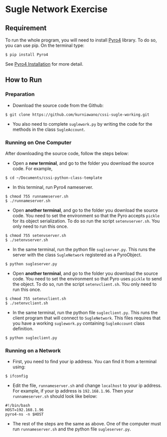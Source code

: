 # Sugle Network Exercise

## Requirement
To run the whole program, you will need to install [Pyro4](https://pyro4.readthedocs.io/en/stable/) library. To do so, you can use pip. On the terminal type:

```
$ pip install Pyro4
```

See [Pyro4 Installation](https://pyro4.readthedocs.io/en/stable/install.html) for more detail.

## How to Run

### Preparation

- Download the source code from the Github:

```
$ git clone https://github.com/kurniawano/cssi-sugle-working.git
```

- You also need to complete `suglework.py` by writing the code for the methods in the class `SugleAccount`.

### Running on One Computer

After downloading the source code, follow the steps below:

- Open a **new terminal**, and go to the folder you download the source code. For example,

```
$ cd ~/Documents/cssi-python-class-template
```

- In this terminal, run Pyro4 nameserver.

```
$ chmod 755 runnameserver.sh
$ ./runnameserver.sh
```

- Open **another terminal**, and go to the folder you download the source code. You need to set the environment so that the Pyro accepts `pickle` for its object serialization. To do so run the script `setenvserver.sh`. You only need to run this once.

```
$ chmod 755 setenvserver.sh
$ ./setenvserver.sh
```

- In the same terminal, run the python file `suglserver.py`. This runs the server with the class `SugleNetwork` registered as a PyroObject.

```
$ python sugleserver.py
```

- Open **another terminal**, and go to the folder you download the source code. You need to set the environment so that Pyro uses `pickle` to send the object. To do so, run the script `setenvclient.sh`. You only need to run this once.

```
$ chmod 755 setenvclient.sh
$ ./setenvclient.sh
```

- In the same terminal, run the python file `sugleclient.py`. This runs the client program that will connect to `SugleNetwork`. This files requires that you have a working `suglework.py` containing `SugleAccount` class definition.

```
$ python sugleclient.py
```

### Running on a Network

- First, you need to find your ip address. You can find it from a terminal using:

```
$ ifconfig
```

- Edit the file, `runnameserver.sh` and change `localhost` to your ip address. For example, if your ip address is `192.168.1.96`. Then your `runnameserver.sh` should look like below:

```
#!/bin/bash
HOST=192.168.1.96
pyro4-ns -n $HOST
```

- The rest of the steps are the same as above. One of the computer must run `runnameserver.sh` and the python file `sugleserver.py`. 
